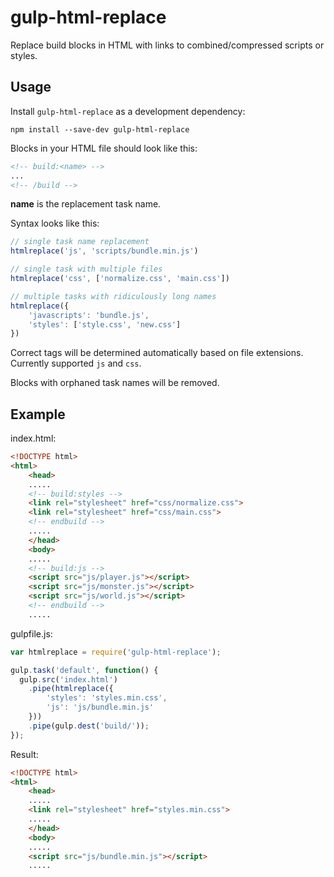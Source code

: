 # gulp-html-replace

Replace build blocks in HTML with links to combined/compressed scripts or styles.

## Usage

Install `gulp-html-replace` as a development dependency:

```shell
npm install --save-dev gulp-html-replace
```

Blocks in your HTML file should look like this:

```html
<!-- build:<name> -->
...
<!-- /build -->
```

**name** is the replacement task name.

Syntax looks like this:

```javascript
// single task name replacement
htmlreplace('js', 'scripts/bundle.min.js')

// single task with multiple files
htmlreplace('css', ['normalize.css', 'main.css'])

// multiple tasks with ridiculously long names
htmlreplace({
    'javascripts': 'bundle.js',
    'styles': ['style.css', 'new.css']
})
```

Correct tags will be determined automatically based on file extensions.
Currently supported `js` and `css`.


Blocks with orphaned task names will be removed.

## Example

index.html:

```html
<!DOCTYPE html>
<html>
    <head>
    .....
    <!-- build:styles -->
    <link rel="stylesheet" href="css/normalize.css">
    <link rel="stylesheet" href="css/main.css">
    <!-- endbuild -->
    .....
    </head>
    <body>
    .....
    <!-- build:js -->
    <script src="js/player.js"></script>
    <script src="js/monster.js"></script>
    <script src="js/world.js"></script>
    <!-- endbuild -->
    .....
```

gulpfile.js:

```javascript
var htmlreplace = require('gulp-html-replace');

gulp.task('default', function() {
  gulp.src('index.html')
    .pipe(htmlreplace({
        'styles': 'styles.min.css',
        'js': 'js/bundle.min.js'
    }))
    .pipe(gulp.dest('build/'));
});
```

Result:

```html
<!DOCTYPE html>
<html>
    <head>
    .....
    <link rel="stylesheet" href="styles.min.css">
    .....
    </head>
    <body>
    .....
    <script src="js/bundle.min.js"></script>
    .....
```


